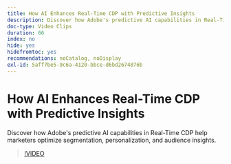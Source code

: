 ```yaml
---
title: How AI Enhances Real-Time CDP with Predictive Insights
description: Discover how Adobe's predictive AI capabilities in Real-Time CDP help marketers optimize segmentation, personalization, and audience insights.
doc-type: Video Clips
duration: 66
index: no
hide: yes
hidefromtoc: yes
recommendations: noCatalog, noDisplay
exl-id: 5aff7be5-9c6a-4120-bbce-d6bd2674876b
---
```

# How AI Enhances Real-Time CDP with Predictive Insights

Discover how Adobe's predictive AI capabilities in Real-Time CDP help marketers optimize segmentation, personalization, and audience insights.

<!-- 85_OS512_3442427_65_how-ai-enhances-realtime-cdp-with-predictive-insights -->
>[!VIDEO](https://video.tv.adobe.com/v/3458200/?learn=on&enablevpops=true)
